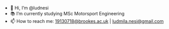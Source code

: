 - 👋 Hi, I’m @ludnesi
- 📚 I’m currently studying MSc Motorsport Engineering
- 📫 How to reach me: 19130718@brookes.ac.uk | ludmila.nesi@gmail.com

<!---
ludnesi/ludnesi is a ✨ special ✨ repository because its `README.md` (this file) appears on your GitHub profile.
You can click the Preview link to take a look at your changes.
--->
